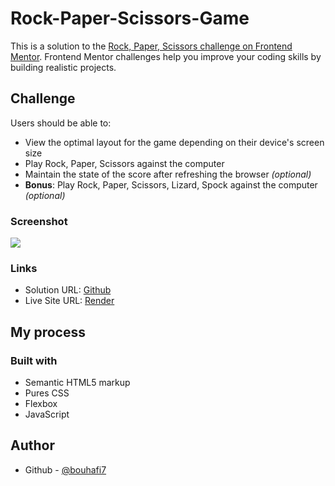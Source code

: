 # Rock-Paper-Scissors-Game

This is a solution to the [Rock, Paper, Scissors challenge on Frontend Mentor](https://www.frontendmentor.io/challenges/rock-paper-scissors-game-pTgwgvgH). Frontend Mentor challenges help you improve your coding skills by building realistic projects. 


## Challenge

Users should be able to:

- View the optimal layout for the game depending on their device's screen size
- Play Rock, Paper, Scissors against the computer
- Maintain the state of the score after refreshing the browser _(optional)_
- **Bonus**: Play Rock, Paper, Scissors, Lizard, Spock against the computer _(optional)_

### Screenshot

![](https://res.cloudinary.com/dz209s6jk/image/upload/v1573656786/Challenges/bg1keixvsprk6ev1q8f2.jpg)

### Links

- Solution URL: [Github](https://github.com/Bouhafi7/Rock-Paper-Scissors-Game/tree/main)
- Live Site URL: [Render](https://rock-paper-scissors-game-ev37.onrender.com/)

## My process

### Built with

- Semantic HTML5 markup
- Pures CSS
- Flexbox
- JavaScript

## Author

- Github - [@bouhafi7](https://github.com/Bouhafi7)
